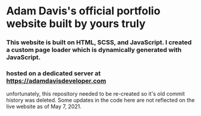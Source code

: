 # Adam Davis's official portfolio website built by yours truly
### This website is built on HTML, SCSS, and JavaScript. I created a custom page loader which is dynamically generated with JavaScript.
### hosted on a dedicated server at https://adamdavisdeveloper.com
unfortunately, this repository needed to be re-created so it's old commit history was deleted. Some updates in the code here are not reflected on the live website as of May 7, 2021.
